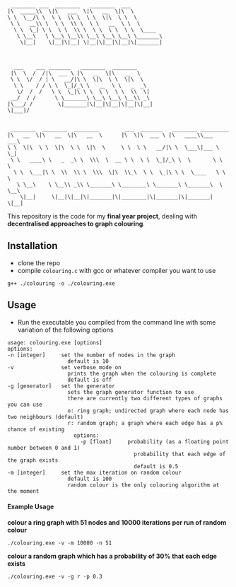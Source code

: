 ```

 ________ ___  ________   ________  ___                                  
|\  _____\\  \|\   ___  \|\   __  \|\  \                                 
\ \  \__/\ \  \ \  \\ \  \ \  \|\  \ \  \                                
 \ \   __\\ \  \ \  \\ \  \ \   __  \ \  \                               
  \ \  \_| \ \  \ \  \\ \  \ \  \ \  \ \  \____                          
   \ \__\   \ \__\ \__\\ \__\ \__\ \__\ \_______\                        
    \|__|    \|__|\|__| \|__|\|__|\|__|\|_______|                        
                                                                         
                                                                         
                                                                         
  ___    ___ _______   ________  ________                                
 |\  \  /  /|\  ___ \ |\   __  \|\   __  \                               
 \ \  \/  / | \   __/|\ \  \|\  \ \  \|\  \                              
  \ \    / / \ \  \_|/_\ \   __  \ \   _  _\                             
   \/  /  /   \ \  \_|\ \ \  \ \  \ \  \\  \|                            
 __/  / /      \ \_______\ \__\ \__\ \__\\ _\                            
|\___/ /        \|_______|\|__|\|__|\|__|\|__|                           
\|___|/                                                                  
                                                                         
                                                                         
 ________  ________  ________        ___  _______   ________ _________   
|\   __  \|\   __  \|\   __  \      |\  \|\  ___ \ |\   ____\\___   ___\ 
\ \  \|\  \ \  \|\  \ \  \|\  \     \ \  \ \   __/|\ \  \___\|___ \  \_| 
 \ \   ____\ \   _  _\ \  \\\  \  __ \ \  \ \  \_|/_\ \  \       \ \  \  
  \ \  \___|\ \  \\  \\ \  \\\  \|\  \\_\  \ \  \_|\ \ \  \____   \ \  \ 
   \ \__\    \ \__\\ _\\ \_______\ \________\ \_______\ \_______\  \ \__\
    \|__|     \|__|\|__|\|_______|\|________|\|_______|\|_______|   \|__|

```

This repository is the code for my **final year project**, dealing with **decentralised approaches to graph colouring**.

## Installation

- clone the repo
- compile `colouring.c` with gcc or whatever compiler you want to use
```
g++ ./colouring -o ./colouring.exe
```

## Usage

- Run the executable you compiled from the command line with some variation of the following options
```
usage: colouring.exe [options]
options:
-n [integer]     set the number of nodes in the graph
                   default is 10
-v               set verbose mode on
                   prints the graph when the colouring is complete
                   default is off
-g [generator]   set the generator
                   sets the graph generator function to use
                   there are currently two different types of graphs you can use
                   o: ring graph; undirected graph where each node has two neighbours (default)
                   r: random graph; a graph where each edge has a p% chance of existing
                     options:
                       -p [float]     probability (as a floating point number between 0 and 1)
                                        probability that each edge of the graph exists
                                        default is 0.5
-m [integer]     set the max iteration on random colour
                   default is 100
                   random colour is the only colouring algorithm at the moment
```

#### Example Usage
**colour a ring graph with 51 nodes and 10000 iterations per run of random colour**
```
./colouring.exe -v -m 10000 -n 51
```
**colour a random graph which has a probability of 30% that each edge exists**
```
./colouring.exe -v -g r -p 0.3
```
